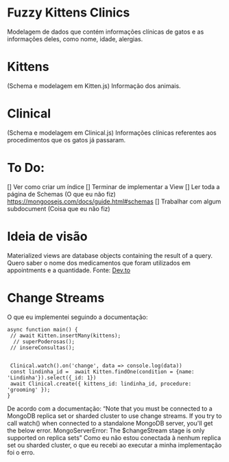 # Fuzzy Kittens Clinics

Modelagem de dados que contém informações clínicas de gatos e as informações deles, como nome, idade, alergias.

# Kittens 
(Schema e modelagem em Kitten.js)
Informação dos animais.


# Clinical
(Schema e modelagem em Clinical.js)
Informações clínicas referentes aos procedimentos que os gatos já passaram.

# To Do:
[] Ver como criar um índice
[] Terminar de implementar a View
[] Ler toda a página de Schemas (O que eu não fiz) https://mongoosejs.com/docs/guide.html#schemas
[] Trabalhar com algum subdocument (Coisa que eu não fiz)

# Ideia de visão
Materialized views are database objects containing the result of a query.
Quero saber o nome dos medicamentos que foram utilizados em appointments e a quantidade.
Fonte: [Dev.to](https://dev.to/ilinieja/mongodb-materialized-views-in-nodejs-mongoose-1593)

# Change Streams
O que eu implementei seguindo a documentação:
```
async function main() { 
 // await Kitten.insertMany(kittens);
  // superPoderosas();
 // insereConsultas();


 Clinical.watch().on('change', data => console.log(data))
 const lindinha_id =  await Kitten.findOne(condition = {name: 'Lindinha'}).select({_id: 1})
 await Clinical.create({ kittens_id: lindinha_id, procedure: 'grooming' });
}
```
De acordo com a documentação: “Note that you must be connected to a MongoDB replica set or sharded cluster to use change streams. If you try to call watch() when connected to a standalone MongoDB server, you'll get the below error.
MongoServerError: The $changeStream stage is only supported on replica sets”
Como eu não estou conectada à nenhum replica set ou sharded cluster, o que eu recebi ao executar a minha implementação foi o erro.

